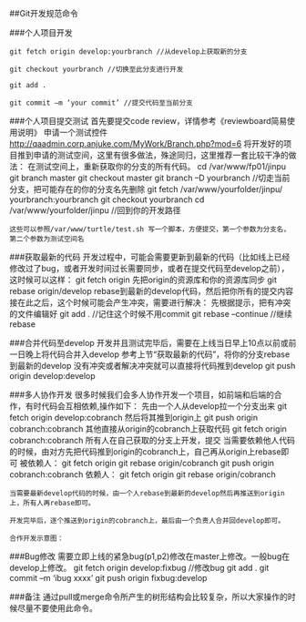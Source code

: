 ##Git开发规范命令

###个人项目开发

	git fetch origin develop:yourbranch //从develop上获取新的分支
	
	git checkout yourbranch //切换至此分支进行开发
	
	git add .
	
	git commit –m ‘your commit’ //提交代码至当前分支


###个人项目提交测试
	首先要提交code review，详情参考《reviewboard简易使用说明》
	申请一个测试控件 http://qaadmin.corp.anjuke.com/MyWork/Branch.php?mod=6 
	将开发好的项目推到申请的测试空间，这里有很多做法，殊途同归，这里推荐一套比较干净的做法：
	在测试空间上，重新获取你的分支的所有代码。
	cd /var/www/fp01/jinpu
	git branch master
	git checkout master
	git branch –D yourbranch   //切走当前分支，把可能存在的你的分支名先删除
	git fetch /var/www/yourfolder/jinpu/ yourbranch:yourbranch
	git checkout yourbranch
	cd /var/www/yourfolder/jinpu //回到你的开发路径

	这些可以参照/var/www/turtle/test.sh 写一个脚本，方便提交，第一个参数为分支名，第二个参数为测试空间名


###获取最新的代码
		开发过程中，可能会需要更新到最新的代码（比如线上已经修改过了bug，或者开发时间过长需要同步，或者在提交代码至develop之前），这时候可以这样：
		git fetch origin
		先把origin的资源库和你的资源库同步
		git rebase origin/develop
		rebase到最新的develop代码，然后把你所有的提交内容接在此之后，这个时候可能会产生冲突，需要进行解决：
		先根据提示，把有冲突的文件编辑好
		git add . //记住这个时候不用commit
		git rebase –continue //继续rebase

###合并代码至develop
	开发并且测试完毕后，需要在上线当日早上10点以前或前一日晚上将代码合并入develop
	参考上节“获取最新的代码”，将你的分支rebase到最新的develop
	没有冲突或者解决冲突就可以直接将代码推到develop
	git push origin develop:develop

###多人协作开发
	很多时候我们会多人协作开发一个项目，如前端和后端的合作，有时代码会互相依赖,操作如下：
	先由一个人从develop拉一个分支出来
	git fetch origin develop:cobranch
	然后将其推到origin上
	git push origin cobranch:cobranch
	其他直接从origin的cobranch上获取代码
	git fetch origin cobranch:cobranch
	所有人在自己获取的分支上开发，提交
	当需要依赖他人代码的时候，由对方先把代码推到origin的cobranch上，自己再从origin上rebase即可
	被依赖人：
	git fetch origin
	git rebase origin/cobranch
	git push origin cobranch:cobranch
	依赖人：
	git fetch origin
	git rebase origin/cobranch

	当需要最新develop代码的时候，由一个人rebase到最新的develop然后再推送到origin上，所有人再rebase即可。
	
	开发完毕后，逐个推送到origin的cobranch上，最后由一个负责人合并回develop即可。
	
	合作开发示意图：


###Bug修改
	需要立即上线的紧急bug(p1,p2)修改在master上修改。一般bug在develop上修改。
	git fetch origin develop:fixbug
	//修改bug
	git add .
	git commit –m ‘ibug xxxx’
	git push origin fixbug:develop

###备注
	通过pull或merge命令所产生的树形结构会比较复杂，所以大家操作的时候尽量不要使用此命令。
